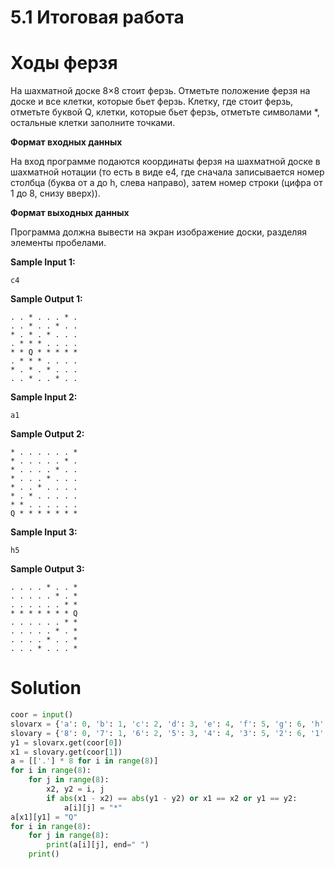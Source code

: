 # 5.1 Итоговая работа

# Ходы ферзя

На шахматной доске 8×8 стоит ферзь. Отметьте положение ферзя на доске и все клетки, которые бьет ферзь. Клетку, где
стоит ферзь, отметьте буквой Q, клетки, которые бьет ферзь, отметьте символами *, остальные клетки заполните точками.

**Формат входных данных**

На вход программе подаются координаты ферзя на шахматной доске в шахматной нотации (то есть в виде e4, где сначала
записывается номер столбца (буква от a до h, слева направо), затем номер строки (цифра от 1 до 8, снизу вверх)).

**Формат выходных данных**

Программа должна вывести на экран изображение доски, разделяя элементы пробелами.

**Sample Input 1:**

```
c4
```

**Sample Output 1:**

```
. . * . . . * .
. . * . . * . .
* . * . * . . .
. * * * . . . .
* * Q * * * * *
. * * * . . . .
* . * . * . . .
. . * . . * . .
```

**Sample Input 2:**

```
a1
```

**Sample Output 2:**

```
* . . . . . . *
* . . . . . * .
* . . . . * . .
* . . . * . . .
* . . * . . . .
* . * . . . . .
* * . . . . . .
Q * * * * * * *
```

**Sample Input 3:**

```
h5
```

**Sample Output 3:**

```
. . . . * . . *
. . . . . * . *
. . . . . . * *
* * * * * * * Q
. . . . . . * *
. . . . . * . *
. . . . * . . *
. . . * . . . *
```

# Solution

```python
coor = input()
slovarx = {'a': 0, 'b': 1, 'c': 2, 'd': 3, 'e': 4, 'f': 5, 'g': 6, 'h': 7}
slovary = {'8': 0, '7': 1, '6': 2, '5': 3, '4': 4, '3': 5, '2': 6, '1': 7, '0': 8}
y1 = slovarx.get(coor[0])
x1 = slovary.get(coor[1])
a = [['.'] * 8 for i in range(8)]
for i in range(8):
    for j in range(8):
        x2, y2 = i, j
        if abs(x1 - x2) == abs(y1 - y2) or x1 == x2 or y1 == y2:
            a[i][j] = "*"
a[x1][y1] = "Q"
for i in range(8):
    for j in range(8):
        print(a[i][j], end=" ")
    print()

```